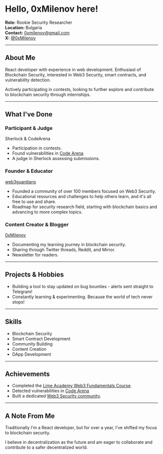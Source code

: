 # Hello, 0xMilenov here!

 **Role:** Rookie Security Researcher  
 **Location:** Bulgaria   
 **Contact:** [0xmilenov@gmail.com](mailto:0xmilenov@gmail.com)      
 **X:** [@0xMilenov](https://twitter.com/0xMilenov)        

---

## **About Me**

React developer with experience in web development. Enthusiast of Blockchain Security, interested in Web3 Security, smart contracts, and vulnerability detection.
 
Actively participating in contests, looking to further explore and contribute to blockchain security through internships.

---

##  **What I've Done**

### Participant & Judge
Sherlock & CodeArena 
- Participation in contests.
- Found vulnerabilities in [Code Arena](https://code4rena.com/@0xmilenov)
- A judge in Sherlock assessing submissions.

### Founder & Educator
[web3guardians](https://discord.gg/UGhjbPwJy) 
- Founded a community of over 100 members focused on Web3 Security.
- Educational resources and challenges to help others learn, and it's all free to use and share.
- Roadmap for security research field, starting with blockchain basics and advancing to more complex topics.

### Content Creator & Blogger
[0xMilenov](https://twitter.com/0xMilenov) 
- Documenting my learning journey in blockchain security.
- Sharing through Twitter threads, Reddit, and Mirror.
- Newsletter for readers.
  
---

## **Projects & Hobbies**

-  Building a tool to stay updated on bug bounties - alerts sent straight to Telegram!
-   Constantly learning & experimenting. Because the world of tech never stops!

---

## **Skills**

- Blockchain Security
- Smart Contract Development
- Community Building
- Content Creation
- DApp Development

---

## Achievements
- Completed the [Lime Academy Web3 Fundamentals Course](https://app.poap.xyz/token/6495244).
- Detected vulnerabilities in [Code Arena](https://code4rena.com/@0xmilenov)
- Built a dedicated [Web3 Security community](https://discord.com/invite/UGhjbPwJy).

---

## A Note From Me

Traditionally I'm a React developer, but for over a year, I've shifted my focus to blockchain security.

I believe in decentralization as the future and am eager to collaborate and contribute to a safer decentralized world.

